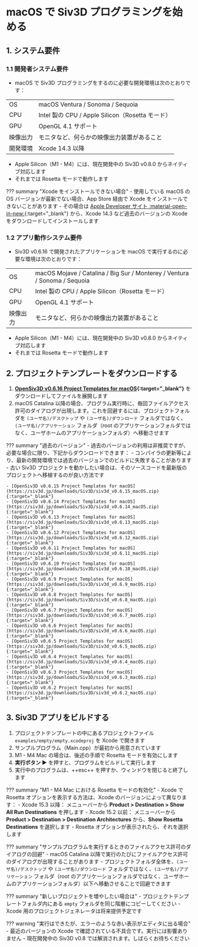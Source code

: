 # macOS で Siv3D プログラミングを始める

## 1. システム要件
### 1.1 開発者システム要件
- macOS で Siv3D プログラミングをするのに必要な開発環境は次のとおりです：

|  |  |
|--|--|
| OS | macOS Ventura / Sonoma / Sequoia |
| CPU | Intel 製の CPU / Apple Silicon（Rosetta モード） |
| GPU | OpenGL 4.1 サポート |
| 映像出力 | モニタなど、何らかの映像出力装置があること |
| 開発環境 | Xcode 14.3 以降 |

- Apple Silicon（M1 - M4）には、現在開発中の Siv3D v0.8.0 からネイティブ対応します
- それまでは Rosetta モードで動作します

??? summary "Xcode をインストールできない場合"
	- 使用している macOS の OS バージョンが最新でない場合、App Store 経由で Xcode をインストールできないことがあります
	- その場合は [Apple Developer サイト :material-open-in-new:](https://developer.apple.com/download/more/){:target="_blank"} から、Xcode 14.3 など過去のバージョンの Xcode をダウンロードしてインストールします

### 1.2 アプリ動作システム要件
- Siv3D v0.6.16 で開発されたアプリケーションを macOS で実行するのに必要な環境は次のとおりです：

|  |  |
|--|--|
| OS | macOS Mojave / Catalina / Big Sur / Monterey / Ventura / Sonoma / Sequoia |
| CPU | Intel 製の CPU / Apple Silicon（Rosetta モード） |
| GPU | OpenGL 4.1 サポート |
| 映像出力 | モニタなど、何らかの映像出力装置があること |

- Apple Silicon（M1 - M4）には、現在開発中の Siv3D v0.8.0 からネイティブ対応します
- それまでは Rosetta モードで動作します


## 2. プロジェクトテンプレートをダウンロードする
1. **[OpenSiv3D v0.6.16 Project Templates for macOS](https://siv3d.jp/downloads/Siv3D/siv3d_v0.6.16_macOS.zip){:target="_blank"}** をダウンロードしてファイルを展開します
1. macOS Catalina 以降の場合、プログラム実行時に、毎回ファイルアクセス許可のダイアログが出現します。これを回避するには、プロジェクトフォルダを `(ユーザ名)/デスクトップ` や `(ユーザ名)/ダウンロード` フォルダではなく、`(ユーザ名)/アプリケーション` フォルダ（root のアプリケーションフォルダではなく、ユーザホームのアプリケーションフォルダ）へ移動させます

??? summary "過去のバージョン"
	- 過去のバージョンの利用は非推奨ですが、必要な場合に限り、下記からダウンロードできます：
		- コンパイラの更新等により、最新の開発環境では過去のバージョンでのビルドに失敗することがあります
		- 古い Siv3D プロジェクトを動かしたい場合は、そのソースコードを最新版のプロジェクトへ移植するのが良い方法です

	- [OpenSiv3D v0.6.15 Project Templates for macOS](https://siv3d.jp/downloads/Siv3D/siv3d_v0.6.15_macOS.zip){:target="_blank"}
	- [OpenSiv3D v0.6.14 Project Templates for macOS](https://siv3d.jp/downloads/Siv3D/siv3d_v0.6.14_macOS.zip){:target="_blank"}
	- [OpenSiv3D v0.6.13 Project Templates for macOS](https://siv3d.jp/downloads/Siv3D/siv3d_v0.6.13_macOS.zip){:target="_blank"}
	- [OpenSiv3D v0.6.12 Project Templates for macOS](https://siv3d.jp/downloads/Siv3D/siv3d_v0.6.12_macOS.zip){:target="_blank"}
	- [OpenSiv3D v0.6.11 Project Templates for macOS](https://siv3d.jp/downloads/Siv3D/siv3d_v0.6.11_macOS.zip){:target="_blank"}
	- [OpenSiv3D v0.6.10 Project Templates for macOS](https://siv3d.jp/downloads/Siv3D/siv3d_v0.6.10_macOS.zip){:target="_blank"}
	- [OpenSiv3D v0.6.9 Project Templates for macOS](https://siv3d.jp/downloads/Siv3D/siv3d_v0.6.9_macOS.zip){:target="_blank"}
	- [OpenSiv3D v0.6.8 Project Templates for macOS](https://siv3d.jp/downloads/Siv3D/siv3d_v0.6.8_macOS.zip){:target="_blank"}
	- [OpenSiv3D v0.6.7 Project Templates for macOS](https://siv3d.jp/downloads/Siv3D/siv3d_v0.6.7_macOS.zip){:target="_blank"}
	- [OpenSiv3D v0.6.6 Project Templates for macOS](https://siv3d.jp/downloads/Siv3D/siv3d_v0.6.6_macOS.zip){:target="_blank"}
	- [OpenSiv3D v0.6.5 Project Templates for macOS](https://siv3d.jp/downloads/Siv3D/siv3d_v0.6.5_macOS.zip){:target="_blank"}
	- [OpenSiv3D v0.6.4 Project Templates for macOS](https://siv3d.jp/downloads/Siv3D/siv3d_v0.6.4_macOS.zip){:target="_blank"}
	- [OpenSiv3D v0.6.3 Project Templates for macOS](https://siv3d.jp/downloads/Siv3D/siv3d_v0.6.3_macOS.zip){:target="_blank"}
	- [OpenSiv3D v0.6.2 Project Templates for macOS](https://siv3d.jp/downloads/Siv3D/siv3d_v0.6.2_macOS.zip){:target="_blank"}


## 3. Siv3D アプリをビルドする
1. プロジェクトテンプレートの中にあるプロジェクトファイル `examples/empty/empty.xcodeproj` を Xcode で開きます
1. サンプルプログラム（Main.cpp）が最初から用意されています
1. M1 - M4 Mac の場合は、後述の手順で Rosetta モードを有効にします
1. **実行ボタン ▶️** を押すと、プログラムをビルドして実行します
1. 実行中のプログラムは、++esc++ を押すか、ウィンドウを閉じると終了します

??? summary "M1 - M4 Mac における Rosetta モードの有効化"
	- Xcode で Rosetta オプションを表示する方法は、Xcode のバージョンによって異なります：
		- Xcode 15.3 以降： メニューバーから **Product &gt; Destination &gt; Show All Run Destinations** を押します
		- Xcode 15.2 以前： メニューバーから **Product &gt; Destination &gt; Destination Architectures** から、**Show Rosetta Destinations** を選択します
	- Rosetta オプションが表示されたら、それを選択します

??? summary "サンプルプログラムを実行するときのファイルアクセス許可のダイアログの回避"
	- macOS Catalina 以降で実行のたびにファイルアクセス許可のダイアログが出現することがあります
	- プロジェクトフォルダ全体を、`(ユーザ名)/デスクトップ` や `(ユーザ名)/ダウンロード` フォルダではなく、`(ユーザ名)/アプリケーション` フォルダ（root のアプリケーションフォルダではなく、ユーザホームのアプリケーションフォルダ）以下へ移動させることで回避できます

??? summary "新しいプロジェクトを増やしたい場合は"
	- プロジェクトテンプレートフォルダ内にある `empty` フォルダを同じ階層にコピーしてください
	- Xcode 用のプロジェクトジェネレータは将来提供予定です

??? warning "実行はできたが、エラーのような赤い表示がエディタに出る場合"
	- 最近のバージョンの Xcode で確認されている不具合です。実行には影響ありません
	- 現在開発中の Siv3D v0.8 では解消されます。しばらくお待ちください
